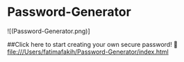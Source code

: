 # Password-Generator
![(Password-Generator.png)]

##Click here to start creating your own secure password! 🔐
[file:///Users/fatimafakih/Password-Generator/index.html](Password-Generator)
